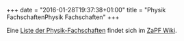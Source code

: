 +++
date = "2016-01-28T19:37:38+01:00"
title = "Physik FachschaftenPhysik Fachschaften"
+++

Eine [Liste der Physik-Fachschaften](zapf.wiki/Liste_der_Physik-Fachschaften) findet sich im [ZaPF Wiki](http://zapfev.de/zapf/wiki).
